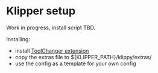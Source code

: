 # Klipper setup

Work in progress, install script TBD.

Installing:
- install [ToolChanger extension](https://github.com/TypQxQ/Klipper_ToolChanger)
- copy the extras file to  ${KLIPPER_PATH}/klippy/extras/
- use the config as a template for your own config